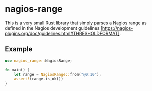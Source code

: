 # nagios-range

This is a very small Rust library that simply parses a Nagios range as defined in the Nagios development guidelines [https://nagios-plugins.org/doc/guidelines.html#THRESHOLDFORMAT].

## Example

```rust
use nagios_range::NagiosRange;

fn main() {
    let range = NagiosRange::from("@0:10");
    assert!(range.is_ok())
}
```